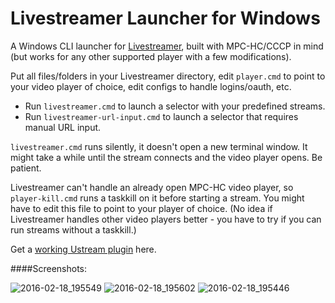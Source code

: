 # Livestreamer Launcher for Windows

A Windows CLI launcher for [Livestreamer](https://github.com/chrippa/livestreamer), built with MPC-HC/CCCP in mind (but works for any other supported player with a few modifications).

Put all files/folders in your Livestreamer directory, edit `player.cmd` to point to your video player of choice, edit configs to handle logins/oauth, etc.
 
- Run `livestreamer.cmd` to launch a selector with your predefined streams.
- Run `livestreamer-url-input.cmd` to launch a selector that requires manual URL input.

`livestreamer.cmd` runs silently, it doesn't open a new terminal window. It might take a while until the stream connects and the video player opens. Be patient.

Livestreamer can't handle an already open MPC-HC video player, so `player-kill.cmd` runs a taskkill on it before starting a stream. You might have to edit this file to point to your player of choice. (No idea if Livestreamer handles other video players better - you have to try if you can run streams without a taskkill.)

Get a [working Ustream plugin](https://github.com/chrippa/livestreamer/issues/1122#issuecomment-182089784) here.

####Screenshots:

![2016-02-18_195549](https://cloud.githubusercontent.com/assets/5091485/13154568/e23db020-d679-11e5-9feb-90ef0624edc1.png)
![2016-02-18_195602](https://cloud.githubusercontent.com/assets/5091485/13154569/e240ca8a-d679-11e5-87af-85e7fc5dd1c5.png)
![2016-02-18_195446](https://cloud.githubusercontent.com/assets/5091485/13154567/e23afb5a-d679-11e5-9533-a70c625d3911.png)
